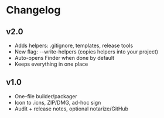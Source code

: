 # Changelog

## v2.0
- Adds helpers: .gitignore, templates, release tools
- New flag: --write-helpers (copies helpers into your project)
- Auto-opens Finder when done by default
- Keeps everything in one place

## v1.0
- One-file builder/packager
- Icon to .icns, ZIP/DMG, ad-hoc sign
- Audit + release notes, optional notarize/GitHub